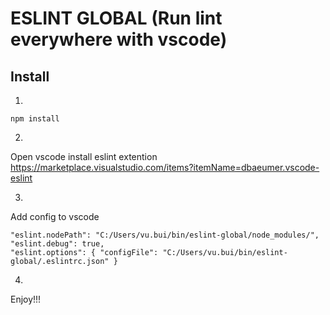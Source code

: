 # ESLINT GLOBAL (Run lint everywhere with vscode)


## Install
1.
```
npm install
```
2.
Open vscode install eslint extention
https://marketplace.visualstudio.com/items?itemName=dbaeumer.vscode-eslint

3.
Add config to vscode
```
"eslint.nodePath": "C:/Users/vu.bui/bin/eslint-global/node_modules/",
"eslint.debug": true,
"eslint.options": { "configFile": "C:/Users/vu.bui/bin/eslint-global/.eslintrc.json" }
```

4.
Enjoy!!!
